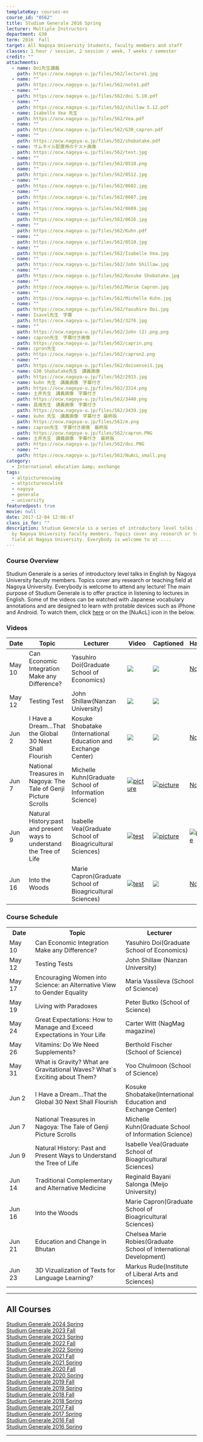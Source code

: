 ```yaml
---
templateKey: courses-en
course_id: "0562"
title: Studium Generale 2016 Spring
lecturer: Multiple Instructors
department: G30
term: 2016	Fall
target: All Nagoya University Students, faculty members and staff
classes: 1 hour / session, 2 session / week, 7 weeks / semester
credit: ""
attachments:
  - name: Doi先生講義
    path: https://ocw.nagoya-u.jp/files/562/lecture1.jpg
  - name: ""
    path: https://ocw.nagoya-u.jp/files/562/note1.pdf
  - name: ""
    path: https://ocw.nagoya-u.jp/files/562/doi 5.10.pdf
  - name: ""
    path: https://ocw.nagoya-u.jp/files/562/shillaw 5.12.pdf
  - name: Isabelle Vea 先生
    path: https://ocw.nagoya-u.jp/files/562/Vea.pdf
  - name: ""
    path: https://ocw.nagoya-u.jp/files/562/G30_capron.pdf
  - name: ""
    path: https://ocw.nagoya-u.jp/files/562/shobatake.pdf
  - name: サムネイル配置用のテスト画像
    path: https://ocw.nagoya-u.jp/files/562/test.jpg
  - name: ""
    path: https://ocw.nagoya-u.jp/files/562/0510.png
  - name: ""
    path: https://ocw.nagoya-u.jp/files/562/0512.jpg
  - name: ""
    path: https://ocw.nagoya-u.jp/files/562/0602.jpg
  - name: ""
    path: https://ocw.nagoya-u.jp/files/562/0607.jpg
  - name: ""
    path: https://ocw.nagoya-u.jp/files/562/0609.jpg
  - name: ""
    path: https://ocw.nagoya-u.jp/files/562/0616.jpg
  - name: ""
    path: https://ocw.nagoya-u.jp/files/562/Kuhn.pdf
  - name: ""
    path: https://ocw.nagoya-u.jp/files/562/0510.jpg
  - name: ""
    path: https://ocw.nagoya-u.jp/files/562/Isabelle Vea.jpg
  - name: ""
    path: https://ocw.nagoya-u.jp/files/562/John Shillaw.jpg
  - name: ""
    path: https://ocw.nagoya-u.jp/files/562/Kosuke Shobatake.jpg
  - name: ""
    path: https://ocw.nagoya-u.jp/files/562/Marie Capron.jpg
  - name: ""
    path: https://ocw.nagoya-u.jp/files/562/Michelle Kuhn.jpg
  - name: ""
    path: https://ocw.nagoya-u.jp/files/562/Yasuhiro Doi.jpg
  - name: Isavel先生　字幕
    path: https://ocw.nagoya-u.jp/files/562/3276.jpg
  - name: ""
    path: https://ocw.nagoya-u.jp/files/562/John (2).png.png
  - name: capron先生　字幕付き画像
    path: https://ocw.nagoya-u.jp/files/562/caprin.png
  - name: cpron先生
    path: https://ocw.nagoya-u.jp/files/562/capron2.png
  - name: ""
    path: https://ocw.nagoya-u.jp/files/562/doisensei1.jpg
  - name: G30 Shobatake先生　講義画像
    path: https://ocw.nagoya-u.jp/files/562/2915.jpg
  - name: kuhn 先生　講義画像　字幕付き
    path: https://ocw.nagoya-u.jp/files/562/3314.png
  - name: 土井先生　講義画像　字幕付き
    path: https://ocw.nagoya-u.jp/files/562/3440.png
  - name: 昌畑先生　講義画像　字幕付き
    path: https://ocw.nagoya-u.jp/files/562/3439.jpg
  - name: kuhn 先生　講義画像　字幕付き 最終版
    path: https://ocw.nagoya-u.jp/files/562/m.png
  - name: capron先生　字幕付き画像　最終版
    path: https://ocw.nagoya-u.jp/files/562/capron.PNG
  - name: 土井先生　講義画像　字幕付き　最終版
    path: https://ocw.nagoya-u.jp/files/562/doi.PNG
  - name: ""
    path: https://ocw.nagoya-u.jp/files/562/NuAcL_small.png
category:
  - International education &amp; exchange
tags:
  - altpictureocwimg
  - altpictureocwlink
  - nagoya
  - generale
  - university
featuredpost: true
movie: null
date: 2017-12-04 12:08:47
class_is_for: ""
description: Studium Generale is a series of introductory level talks in English
  by Nagoya University faculty members. Topics cover any research or teaching
  field at Nagoya University. Everybody is welcome to at ....
---
```


### Course Overview

Studium Generale is a series of introductory level talks in English by Nagoya University faculty members. Topics cover any research or teaching field at Nagoya University. Everybody is welcome to attend any lecture!
The main purpose of Studium Generale is to offer practice in listening to lectures in English.
Some of the videos can be watched with Japanese vocabulary annotations and are designed to learn with protable devices such as iPhone and Android. To watch them, click <a href="http://nuact.ilas.nagoya-u.ac.jp/ocw/" target="_blank">here</a> or on the [NuAcL] icon in the below.

### Videos
|Date|Topic|Lecturer|Video|Captioned|Handout|
|----|-----|--------|-----|---------|-------|
|May 10|Can Economic Integration Make any Difference?|Yasuhiro Doi(Graduate School of Economics)|[![](https://ocw.nagoya-u.jp/files/562/0510.jpg)](https://nuvideo.media.nagoya-u.ac.jp/embed/fadaae65bd700e78ae0a3646ec6ccc93210899d5)|[![](https://ocw.nagoya-u.jp/files/562/doi.PNG)](https://nuvideo.media.nagoya-u.ac.jp/embed/3b2899c3152e76f785f903dceee7e734255d4f2b)|[Note](https://ocw.nagoya-u.jp/files/562/doi%205.10.pdf)|
|May 12|Testing Test|John Shillaw(Nanzan University)|[![](https://ocw.nagoya-u.jp/files/562/0512.jpg)](https://nuvideo.media.nagoya-u.ac.jp/embed/00d5586b4ddced584edd2e6f67fa561356cdb90a)|[![](https://ocw.nagoya-u.jp/files/562/John%20(2).png.png)](https://nuvideo.media.nagoya-u.ac.jp/embed/5efd1a26329e53acb6e8008b10c8daf372a58d86) | |
|Jun 2|I Have a Dream...That the Global 30 Next Shall Flourish|Kosuke Shobatake (International Education and Exchange Center)|[![](https://ocw.nagoya-u.jp/files/562/0602.jpg)](https://nuvideo.media.nagoya-u.ac.jp/embed/86a86c40e943bfaf22bb1d4e125c75d0ba1bcb05)|[![](https://ocw.nagoya-u.jp/files/562/3439.jpg)](https://nuvideo.media.nagoya-u.ac.jp/embed/1af28adf1199cd56e05499b6670a8d2e5ce30097)|[Note](https://ocw.nagoya-u.jp/files/675/slide.pdf)|
|Jun 7|National Treasures in Nagoya: The Tale of Genji Picture Scrolls|Michelle Kuhn(Graduate School of Information Science)|[![picture](https://ocw.nagoya-u.jp/files/562/0607.jpg)](https://nuvideo.media.nagoya-u.ac.jp/embed/060a7a89fc4d2e2462e82a6fffd6ca0a698d72db)|[![picture](https://ocw.nagoya-u.jp/files/562/m.png)](https://nuvideo.media.nagoya-u.ac.jp/embed/cb345a72c1e32f726139f22b7bb549447ae7227a)|[Note](https://ocw.nagoya-u.jp/files/562/Kuhn.pdf)|
|Jun 9|Natural History:past and present ways to understand the Tree of Life|Isabelle Vea(Graduate School of Bioagricultural Sciences)|[![test](https://ocw.nagoya-u.jp/files/562/0609.jpg)](https://nuvideo.media.nagoya-u.ac.jp/embed/9bacbdffc31aad06c8929c4c4c9893ab4be6e84b)|[![picture](https://ocw.nagoya-u.jp/files/562/3276.jpg)](https://nuvideo.media.nagoya-u.ac.jp/embed/f61de75b3336d9a4d8c8512883fb5b4b8d7db456)|[![picture](https://ocw.nagoya-u.jp/files/562/NuAcL_small.png)](http://nuact.ilas.nagoya-u.ac.jp/ocw/sub.html?vea)|[Note](https://ocw.nagoya-u.jp/files/562/Vea.pdf)|
|Jun 16|Into the Woods|Marie Capron(Graduate School of Bioagricultural Sciences)|[![test](https://ocw.nagoya-u.jp/files/562/0616.jpg)](https://nuvideo.media.nagoya-u.ac.jp/embed/1a290159ea5000934fc5ce8fee6f9c6ce608365d)|[![](https://ocw.nagoya-u.jp/files/562/capron.PNG)](https://nuvideo.media.nagoya-u.ac.jp/embed/b67a05853de82565dfe80f813e275e3e7242a9d6) </a>|[Note](https://ocw.nagoya-u.jp/files/562/G30_capron.pdf)|

<h3>Course Schedule</h3>
<table class="basic" width="455">
<tr>
<th width="70" class="center">Date</th>
<th width="335" class="center">Topic</th>
<th width="50" class="center">Lecturer</th>
</tr>
<tr>
<td width="70" class="center">May 10</td>
<td width="335">Can Economic Integration Make any Difference?</td>
<td width="50" class="center">Yasuhiro Doi(Graduate School of Economics)</td>
</tr>
<tr>
<td width="70" class="center">May 12</td>
<td width="335">Testing Tests</td>
<td width="50" class="center">John Shillaw (Nanzan University)</td>
</tr>
<tr>
<td width="70" class="center">May 17</td>
<td width="335">Encouraging Women into Science: an Alternative View to Gender Equality</td>
<td width="50" class="center">Maria Vassileva (School of Science)</td>
</tr>
<tr>
<td width="70" class="center">May 19</td>
<td width="335">Living with Paradoxes</td>
<td width="50" class="center">Peter Butko (School of Science)</td>
</tr>
<tr>
<td width="70" class="center">May 24</td>
<td width="335">Great Expectations: How to Manage and Exceed Expectations in Your Life</td>
<td width="50" class="center">Carter Witt (NagMag magazine)</td>
</tr>
<tr>
<td width="70" class="center">May 26</td>
<td width="335">Vitamins: Do We Need Supplements?</td>
<td width="50" class="center">Berthold Fischer (School of Science)</td>
</tr>
<tr>
<td width="70" class="center">May 31</td>
<td width="335">What is Gravity? What are Gravitational Waves? What`s Exciting about Them?</td>
<td width="50" class="center">Yoo Chulmoon (School of Science)</td>
</tr>
<tr>
<td width="70" class="center">Jun 2</td>
<td width="335">I Have a Dream...That the Global 30 Next Shall Flourish</td>
<td width="50" class="center">Kosuke Shobatake(International Education and Exchange Center)</td>
</tr>
<tr>
<td width="70" class="center">Jun 7</td>
<td width="335">National Treasures in Nagoya: The Tale of Genji Picture Scrolls</td>
<td width="50" class="center">Michelle Kuhn(Graduate School of Information Science)</td>
</tr>
<tr>
<td width="70" class="center">Jun 9</td>
<td width="335">Natural History: Past and Present Ways to Understand the Tree of Life</td>
<td width="50" class="center">Isabelle Vea(Graduate School of Bioagricultural Sciences)</td>
</tr>
<tr>
<td width="70" class="center">Jun 14</td>
<td width="335">Traditional Complementary and Alternative Medicine</td>
<td width="50" class="center">Reginald Bayani Salonga (Meijo University)
</td>
</tr>
<tr>
<td width="70" class="center">Jun 16</td>
<td width="335">Into the Woods</td>
<td width="50" class="center">Marie Capron(Graduate School of Bioagricultural Sciences)</td>
</tr>
<tr>
<td width="70" class="center">Jun 21</td>
<td width="335">Education and Change in Bhutan</td>
<td width="50" class="center">Chelsea Marie Robies(Graduate School of International Development)</td>
</tr>
<tr>
<td width="70" class="center">Jun 23</td>
<td width="335">3D Vizualization of Texts for Language Learning?</td>
<td width="50" class="center">Markus Rude(Institute of Liberal Arts and Sciences)</td>
</tr>
</table>

---
## All Courses
[Studium Generale 2024 Spring](https://ocw.nagoya-u.jp/en/courses/0956-studium-generale-spring-2024/)   
[Studium Generale 2023 Fall](https://ocw.nagoya-u.jp/en/courses/0932-studium-generale-2023-fall-2023/)  
[Studium Generale 2023 Spring](https://ocw.nagoya-u.jp/en/courses/0913-studium-generale-2023-spring-2023/)  
[Studium Generale 2022 Fall](https://ocw.nagoya-u.jp/en/courses/0883-studium-generale-2022-fall-2022/)  
[Studium Generale 2022 Spring](https://ocw.nagoya-u.jp/en/courses/0870-studium-generale-2022-spring-2022/)  
[Studium Generale 2021 Fall](https://ocw.nagoya-u.jp/en/courses/0838-studium-generale-2021-fall-2022-1/)  
[Studium Generale 2021 Spring](https://ocw.nagoya-u.jp/en/courses/0829-studium-generale-2021-spring-2021/)  
[Studium Generale 2020 Fall](https://ocw.nagoya-u.jp/en/courses/0828-studium-generale-2020-fall-2021/)  
[Studium Generale 2020 Spring](https://ocw.nagoya-u.jp/en/courses/0778-Studium-Generale-2020-Spring-2020/)  
[Studium Generale 2019 Fall](https://ocw.nagoya-u.jp/en/courses/0738-Studium-Generale-2019-Fall-2019/)   
[Studium Generale 2019 Spring](https://ocw.nagoya-u.jp/en/courses/0732-Studium-Generale-2019-Spring-2019/)  
[Studium Generale 2018 Fall](https://ocw.nagoya-u.jp/en/courses/0698-Studium-Generale-2018-Fall-2018/)  
[Studium Generale 2018 Spring](https://ocw.nagoya-u.jp/en/courses/0675-Studium-Generale-2018-Spring-2018/)    
[Studium Generale 2017 Fall](https://ocw.nagoya-u.jp/en/courses/0648-studium-generale-2017-fall-2022/)  
[Studium Generale 2017 Spring](https://ocw.nagoya-u.jp/en/courses/0624-Studium-Generale-2017-Spring-2017/)  
[Studium Generale 2016 Fall](https://ocw.nagoya-u.jp/en/courses/0590-Studium-Generale-2016-Fall-2016/)  
[Studium Generale 2016 Spring](https://ocw.nagoya-u.jp/en/courses/0562-Studium-Generale-2016-Spring-2016/)  

---
